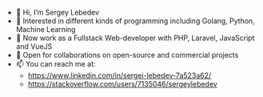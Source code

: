 - 👋 Hi, I’m Sergey Lebedev
- 👀 Interested in different kinds of programming including Golang, Python, Machine Learning  
- 👀 Now work as a Fullstack Web-developer with PHP, Laravel, JavaScript and VueJS 
- 💞️ Open for collaborations on open-source and commercial projects
- 📫 You can reach me at:
  - https://www.linkedin.com/in/sergei-lebedev-7a523a62/
  - https://stackoverflow.com/users/7135046/sergeylebedev

<!---
lebedevsergey/lebedevsergey is a ✨ special ✨ repository because its `README.md` (this file) appears on your GitHub profile.
You can click the Preview link to take a look at your changes.
--->
